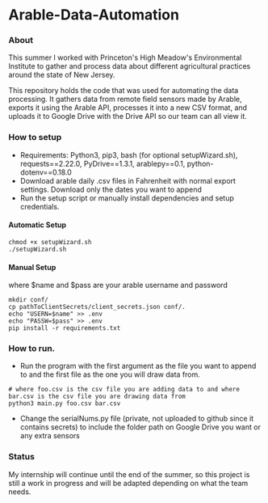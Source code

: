# Arable-Data-Automation
### About
This summer I worked with Princeton's High Meadow's Environmental Institute to gather and process data about different agricultural practices around the state of New Jersey.

This repository holds the code that was used for automating the data processing. It gathers data from remote field sensors made by Arable, exports it using the Arable API, processes it into a new CSV format, and uploads it to Google Drive with the Drive API so our team can all view it.  

### How to setup
* Requirements: Python3, pip3, bash (for optional setupWizard.sh), requests==2.22.0, PyDrive==1.3.1, arablepy==0.1, python-dotenv==0.18.0
* Download arable daily .csv files in Fahrenheit with normal export settings. Download only the dates you want to append
* Run the setup script or manually install dependencies and setup credentials.

#### Automatic Setup
```
chmod +x setupWizard.sh
./setupWizard.sh
```
#### Manual Setup
where $name and $pass are your arable username and password
```
mkdir conf/
cp pathToClientSecrets/client_secrets.json conf/.
echo "USERN=$name" >> .env
echo "PASSW=$pass" >> .env
pip install -r requirements.txt 
```
### How to run.
* Run the program with the first argument as the file you want to append to and the first file as the one you will draw data from.
```
# where foo.csv is the csv file you are adding data to and where bar.csv is the csv file you are drawing data from
python3 main.py foo.csv bar.csv 
```
* Change the serialNums.py file (private, not uploaded to github since it contains secrets) to include the folder path on Google Drive you want or any extra sensors

### Status
My internship will continue until the end of the summer, so this project is still a work in progress and will be adapted depending on what the team needs.

